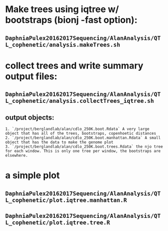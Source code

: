 # Make trees using iqtree w/ bootstraps (bionj -fast option):
  ## `DaphniaPulex20162017Sequencing/AlanAnalysis/QTL_cophenetic/analysis.makeTrees.sh`

# collect trees and write summary output files:
  ## `DaphniaPulex20162017Sequencing/AlanAnalysis/QTL_cophenetic/analysis.collectTrees_iqtree.sh`
  ## output objects:
    1. `/project/berglandlab/alan/cdlo_250K.boot.Rdata` A very large object that has all of the trees, bootstraps, copenhoetic distances
    2. `/project/berglandlab/alan/cdlo_250K.boot.manhattan.Rdata` A small object that has the data to make the genome plot
    3. `/project/berglandlab/alan/cdlo_250K.boot.trees.Rdata` the njo tree for each window. This is only one tree per window, the bootstraps are elsewhere.

# a simple plot
  ## `DaphniaPulex20162017Sequencing/AlanAnalysis/QTL_cophenetic/plot.iqtree.manhattan.R`
  ## `DaphniaPulex20162017Sequencing/AlanAnalysis/QTL_cophenetic/plot.iqtree.tree.R`
